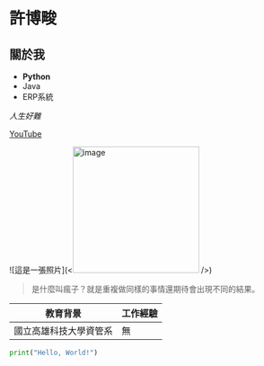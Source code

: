 # 許博畯

## 關於我

- **Python**
- Java
- ERP系統

_人生好難_

[YouTube](https://www.youtube.com/)

![這是一張照片](<<img width="225" height="225" alt="image" src="https://github.com/user-attachments/assets/bac03509-4284-435b-9b53-5845a0b0ce8d" />
/>)

> 是什麼叫瘋子？就是重複做同樣的事情還期待會出現不同的結果。

| 教育背景                     | 工作經驗 |
|------------------------------|----------|
| 國立高雄科技大學資管系       | 無       |

```python
print("Hello, World!")
